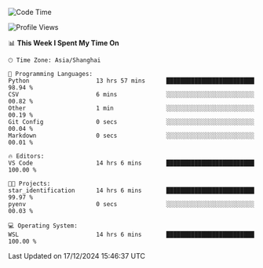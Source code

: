 <!--START_SECTION:waka-->
![Code Time](http://img.shields.io/badge/Code%20Time-2%2C153%20hrs%2020%20mins-blue)

![Profile Views](http://img.shields.io/badge/Profile%20Views-3-blue)

📊 **This Week I Spent My Time On** 

```text
🕑︎ Time Zone: Asia/Shanghai

💬 Programming Languages: 
Python                   13 hrs 57 mins      █████████████████████████   98.94 % 
CSV                      6 mins              ░░░░░░░░░░░░░░░░░░░░░░░░░   00.82 % 
Other                    1 min               ░░░░░░░░░░░░░░░░░░░░░░░░░   00.19 % 
Git Config               0 secs              ░░░░░░░░░░░░░░░░░░░░░░░░░   00.04 % 
Markdown                 0 secs              ░░░░░░░░░░░░░░░░░░░░░░░░░   00.01 % 

🔥 Editors: 
VS Code                  14 hrs 6 mins       █████████████████████████   100.00 % 

🐱‍💻 Projects: 
star_identification      14 hrs 6 mins       █████████████████████████   99.97 % 
pyenv                    0 secs              ░░░░░░░░░░░░░░░░░░░░░░░░░   00.03 % 

💻 Operating System: 
WSL                      14 hrs 6 mins       █████████████████████████   100.00 % 
```


 Last Updated on 17/12/2024 15:46:37 UTC
<!--END_SECTION:waka-->